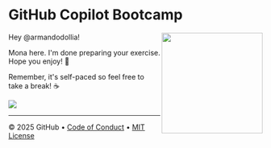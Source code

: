 # GitHub Copilot Bootcamp

<img src="https://octodex.github.com/images/Professortocat_v2.png" align="right" height="200px" />

Hey @armandodollia!

Mona here. I'm done preparing your exercise. Hope you enjoy! 💚

Remember, it's self-paced so feel free to take a break! ☕️

[![](https://img.shields.io/badge/Go%20to%20Exercise-%E2%86%92-1f883d?style=for-the-badge&logo=github&labelColor=197935)](https://github.com/armandodollia/copilot-bootcamp-agent-mode-basics-3/issues/1)

---

&copy; 2025 GitHub &bull; [Code of Conduct](https://www.contributor-covenant.org/version/2/1/code_of_conduct/code_of_conduct.md) &bull; [MIT License](https://gh.io/mit)

